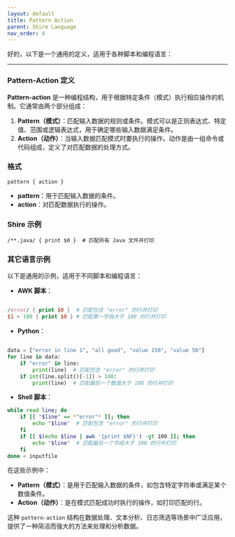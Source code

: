 ```yaml
---
layout: default
title: Pattern Action
parent: Shire Language
nav_order: 4
---
```


好的，以下是一个通用的定义，适用于各种脚本和编程语言：

---

### Pattern-Action 定义

**Pattern-action** 是一种编程结构，用于根据特定条件（模式）执行相应操作的机制。它通常由两个部分组成：

1. **Pattern（模式）**：匹配输入数据的规则或条件。模式可以是正则表达式、特定值、范围或逻辑表达式，用于确定哪些输入数据满足条件。
2. **Action（动作）**：当输入数据匹配模式时要执行的操作。动作是由一组命令或代码组成，定义了对匹配数据的处理方式。

### 格式
```plaintext
pattern { action }
```

- **pattern**：用于匹配输入数据的条件。
- **action**：对匹配数据执行的操作。

### Shire 示例

```
/**.java/ { print $0 }  # 匹配所有 Java 文件并打印
```

### 其它语言示例

以下是通用的示例，适用于不同脚本和编程语言：

- **AWK 脚本**：

```awk

/error/ { print $0 }  # 匹配包含 "error" 的行并打印
$1 > 100 { print $0 } # 匹配第一字段大于 100 的行并打印
```

- **Python**：

```python

data = ["error in line 1", "all good", "value 150", "value 50"]
for line in data:
    if "error" in line:
        print(line)  # 匹配包含 "error" 的行并打印
    if int(line.split()[-1]) > 100:
        print(line)  # 匹配最后一个数值大于 100 的行并打印
```

- **Shell 脚本**：

```sh
while read line; do
    if [[ "$line" == *"error"* ]]; then
        echo "$line"  # 匹配包含 "error" 的行并打印
    fi
    if [[ $(echo $line | awk '{print $NF}') -gt 100 ]]; then
        echo "$line"  # 匹配最后一个字段大于 100 的行并打印
    fi
done < inputfile
```

在这些示例中：

- **Pattern（模式）**：是用于匹配输入数据的条件，如包含特定字符串或满足某个数值条件。
- **Action（动作）**：是在模式匹配成功时执行的操作，如打印匹配的行。

这种 `pattern-action` 结构在数据处理、文本分析、日志筛选等场景中广泛应用，提供了一种简洁而强大的方法来处理和分析数据。
